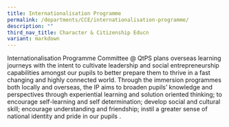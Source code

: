 ```yaml
---
title: Internationalisation Programme
permalink: /departments/CCE/internationalisation-programme/
description: ""
third_nav_title: Character & Citizenship Educn
variant: markdown
---
```

Internationalisation Programme Committee @ QtPS plans overseas learning journeys with the intent to cultivate leadership and social entrepreneurship capabilities amongst our pupils to better prepare them to thrive in a fast changing and highly connected world. Through the immersion programmes both locally and overseas, the IP aims to broaden pupils’ knowledge and perspectives through experiential learning and solution oriented thinking; to encourage self-learning and self determination; develop social and cultural skill; encourage understanding and friendship; instil a greater sense of national identity and pride in our pupils .

